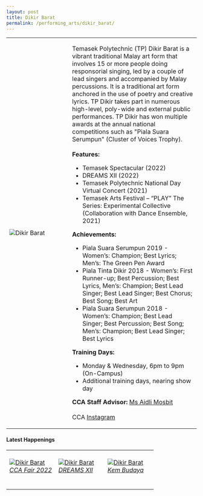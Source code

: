 ```yaml
---
layout: post
title: Dikir Barat
permalink: /performing_arts/dikir_barat/
---
```

<div>
<table>
    <tr>
        <td style="width:33%"><image src="/images/CCA_dikir_barat.jpg" style="display:block;margin-left:auto;margin-right:auto;" alt="Dikir Barat"></image></td>
        <td>
            <p>
                Temasek Polytechnic (TP) Dikir Barat is a vibrant traditional Malay art form that involves 15 or more people doing responsorial singing, led by a couple of lead singers and accompanied by Malay percussions. It is a traditional art form anchored in the use of poetry and creative lyrics. TP Dikir takes part in numerous high-level, poly-wide and external public performances. TP Dikir has won multiple awards at the annual national competitions such as "Piala Suara Serumpun" (Cluster of Voices Trophy).<br>
                <br>
							<b>Features:</b><br>
                <ul>
                    <li>Temasek Spectacular (2022)</li>
                    <li>DREAMS XII (2022)</li>
                    <li>Temasek Polytechnic National Day Virtual Concert (2021)</li>
                    <li>Temasek Arts Festival – “PLAY” The Series: Experimental Collective (Collaboration with Dance Ensemble, 2021)</li>               
                </ul>
                <b>Achievements:</b><br>
                <ul>
                    <li>Piala Suara Serumpun 2019 - Women’s: Champion; Best Lyrics; Men’s: The Green Pen Award</li>
                    <li>Piala Tinta Dikir 2018 - Women’s: First Runner-up; Best Percussion; Best Lyrics, Men’s: Champion; Best Lead Singer; Best Lead Singer; Best Chorus; Best Song; Best Art</li>
                    <li>Piala Suara Serumpun 2018 - Women’s: Champion; Best Lead Singer; Best Percussion; Best Song; Men’s: Champion; Best Lead Singer; Best Lyrics</li>               
                </ul>
            </p>
            <p>
                <b>Training Days:</b><br>
                <ul>    
                    <li>Monday & Wednesday, 6pm to 9pm (On-Campus)</li>
                    <li>Additional training days, nearing show day</li>
                </ul>
            </p>
            <p>
                <b>CCA Staff Advisor:</b> <a href="mailto:Aidli_MOSBIT@tp.edu.sg">Ms Aidli Mosbit</a><br>
                <br>
                CCA <a href="https://www.instagram.com/tpdikir">Instagram</a>
            </p>
        </td>
    </tr>
</table>
</div>

#### Latest Happenings

<table>
    <tr>
        <td style="width:33%"><br>
            <a href="https://www.instagram.com/p/CcxifZzB8a8/">
                <image src="/images/Arts/DK_CCA Fair 2022.png" style="display:block;margin-left:auto;margin-right:auto;" alt="Dikir Barat">
                <h6 style="margin-top:0%">CCA Fair 2022</h6>    
                </image>
            </a>
        </td>
        <td style="width:33%"><br>
            <a href="https://www.instagram.com/p/CbY8xXDBJD3/">
                <image src="/images/Arts/DK_DREAMS XII.png" style="display:block;margin-left:auto;margin-right:auto;" alt="Dikir Barat">
                <h6 style="margin-top:0%">DREAMS XII</h6>
                </image>
            </a>
        </td>
        <td style="width:33%"><br>
            <a href="https://www.instagram.com/p/CVCoeDgok7L/">
                <image src="/images/Arts/DK_Kem Budaya.png" style="display:block;margin-left:auto;margin-right:auto;" alt="Dikir Barat">
                <h6 style="margin-top:0%">Kem Budaya</h6>
                </image>
            </a>
        </td>
    </tr>
</table>